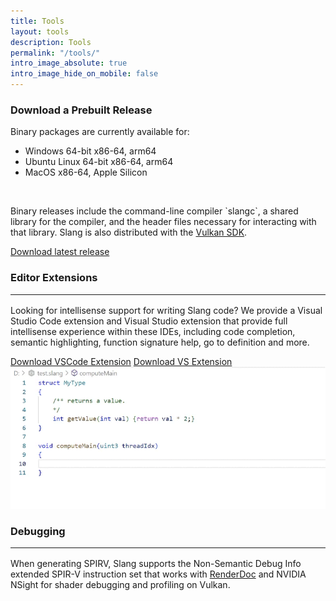 ```yaml
---
title: Tools
layout: tools
description: Tools
permalink: "/tools/"
intro_image_absolute: true
intro_image_hide_on_mobile: false
---
```


<div class="section greyBar">
<div class="container">
<div class="row">
<div classs="col-12">
<h3>Download a Prebuilt Release</h3>
<p>Binary packages are currently available for:</p>
<ul>
<li>Windows 64-bit x86-64, arm64</li>
<li>Ubuntu Linux 64-bit x86-64, arm64</li>
<li>MacOS x86-64, Apple Silicon</li>
</ul>
<br>
<p>Binary releases include the command-line compiler `slangc`, a shared library for the compiler, and the header files necessary for interacting with that library. Slang is also distributed with the <a href="https://www.lunarg.com/vulkan-sdk/">Vulkan SDK</a>.</p>

<a class="btn btn-primary" href="https://github.com/shader-slang/slang/releases/latest">Download latest release</a>

</div>
</div>
</div>
</div>




<div class="container">
<div class="section">
<div class="row">
<div class="col-12">
<h3>Editor Extensions<hr></h3>
</div>
<div class="col-md-6 col-sm-12">
<p>Looking for intellisense support for writing Slang code? We provide a Visual Studio Code extension and Visual Studio extension that provide full intellisense experience within these IDEs, including code completion, semantic highlighting, function signature help, go to definition and more.</p>
<a class="btn btn-primary" href="https://marketplace.visualstudio.com/items?itemName=shader-slang.slang-language-extension">Download VSCode Extension</a>
<a class="btn btn-primary" href="https://marketplace.visualstudio.com/items?itemName=shader-slang.slang-vs-extension">Download VS Extension</a>
</div>

<div class="col-md-6  col-sm-12">
<img class="img-fluid" src="/images/tools/auto-complete.gif"/>
</div>

</div>
</div>
</div>


<div class="container">
<div class="section">
<div class="row">
<div classs="col-12">
<h3>Debugging<hr></h3>

<p>When generating SPIRV, Slang supports the Non-Semantic Debug Info extended SPIR-V instruction set that works with <a href="https://renderdoc.org/">RenderDoc</a> and NVIDIA NSight for shader debugging and profiling on Vulkan.</p>
</div>
</div>
</div>
</div>